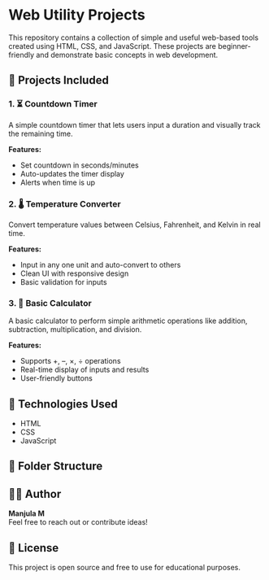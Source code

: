 # Web Utility Projects

This repository contains a collection of simple and useful web-based tools created using HTML, CSS, and JavaScript. These projects are beginner-friendly and demonstrate basic concepts in web development.

## 🔧 Projects Included

### 1. ⏳ Countdown Timer
A simple countdown timer that lets users input a duration and visually track the remaining time.

**Features:**
- Set countdown in seconds/minutes
- Auto-updates the timer display
- Alerts when time is up

### 2. 🌡️ Temperature Converter
Convert temperature values between Celsius, Fahrenheit, and Kelvin in real time.

**Features:**
- Input in any one unit and auto-convert to others
- Clean UI with responsive design
- Basic validation for inputs

### 3. 🧮 Basic Calculator
A basic calculator to perform simple arithmetic operations like addition, subtraction, multiplication, and division.

**Features:**
- Supports +, –, ×, ÷ operations
- Real-time display of inputs and results
- User-friendly buttons

## 🚀 Technologies Used
- HTML
- CSS
- JavaScript

## 📁 Folder Structure


## 👩‍💻 Author

**Manjula M**  
Feel free to reach out or contribute ideas!

## 📜 License

This project is open source and free to use for educational purposes.
